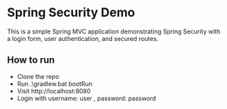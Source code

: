 # Spring Security Demo

This is a simple Spring MVC application demonstrating Spring Security with a login form, user authentication, and secured routes.

## How to run
- Clone the repo
- Run .\gradlew.bat bootRun
- Visit http://localhost:8080
- Login with username: user , password: password
